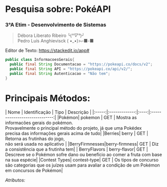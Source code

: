 # Pesquisa sobre: PokéAPI
### 3°A Etim - Desenvolvimento de Sistemas
> Débora Liberato Ribeiro ╰(*°▽°*)╯<br>
> Pedro Luís Anghievisck ( •_•)>⌐■-■

Editor de Texto: https://stackedit.io/app#

```java
public class InformacoesGerais{
  public final String Documentacao = "https://pokeapi.co/docs/v2"; 
  public final String API = "https://pokeapi.co/api/v2/";
  public final String Autenticacao = "Não tem";
}
```


<h1>Principais Métodos:</h1>
|  Nome | Identificação | Tipo |           Descrição           |
|:-----:|:-------------:|:----:|:-----------------------------:|
|Pokémon|    pokemon    |  GET | Mostra as informacões gerais do pokémon.<br>Provavelmente o principal método do projeto, já que uma Pokédex<br>precisa das informações gerais acima de tudo|
|Berries|     berry     |  GET | Retorna as frutinhas do jogo,<br>não será usada no aplicativo  |
|BerryFirmnesses|berry-firmness| GET | Diz a consistência que a frutinha tem|
| BerryFlavors | berry-flavor| GET | Descreve se o Pokémon sofre dano ou benefício ao comer a fruta com base na sua espécie| 
|Contest Types| contest-type| GET | Os tipos de concurso são categorias que os juízes usam para avaliar a condição de um Pokémon em concursos de Pokémon|



*Atributos:*
